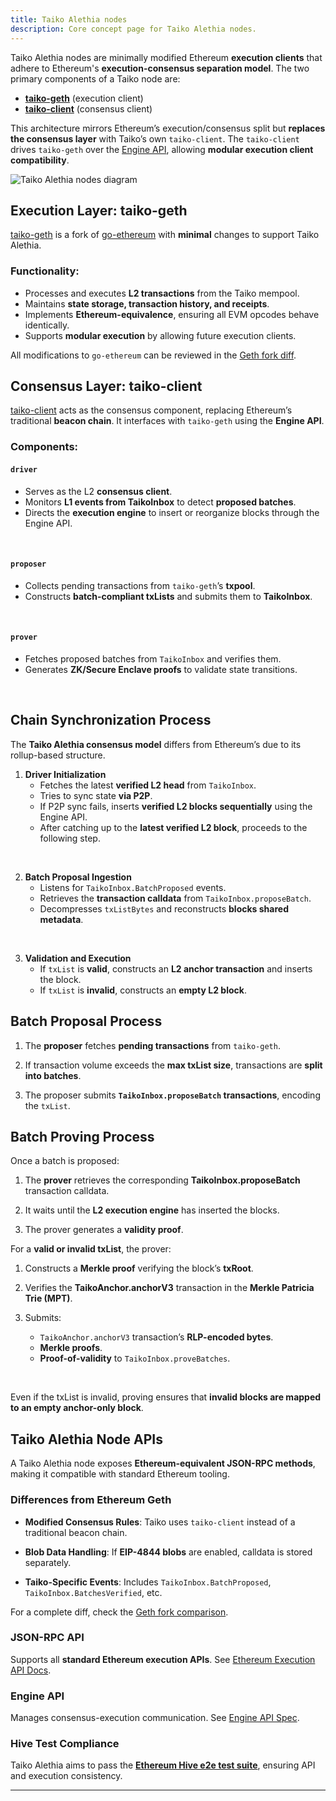 ```yaml
---
title: Taiko Alethia nodes
description: Core concept page for Taiko Alethia nodes.
---
```


Taiko Alethia nodes are minimally modified Ethereum **execution clients** that adhere to Ethereum's **execution-consensus separation model**. The two primary components of a Taiko node are:

- **[taiko-geth](https://github.com/taikoxyz/taiko-geth)** (execution client)
- **[taiko-client](https://github.com/taikoxyz/taiko-client)** (consensus client)

This architecture mirrors Ethereum’s execution/consensus split but **replaces the consensus layer** with Taiko’s own `taiko-client`. The `taiko-client` drives `taiko-geth` over the [Engine API](https://github.com/ethereum/execution-apis/tree/main/src/engine), allowing **modular execution client compatibility**.

![Taiko Alethia nodes diagram](~/assets/content/docs/taiko-alethia-protocol/taiko-nodes.png)

## Execution Layer: taiko-geth

[taiko-geth](https://github.com/taikoxyz/taiko-geth) is a fork of [go-ethereum](https://github.com/ethereum/go-ethereum) with **minimal** changes to support Taiko Alethia.

### Functionality:

- Processes and executes **L2 transactions** from the Taiko mempool.
- Maintains **state storage, transaction history, and receipts**.
- Implements **Ethereum-equivalence**, ensuring all EVM opcodes behave identically.
- Supports **modular execution** by allowing future execution clients.

All modifications to `go-ethereum` can be reviewed in the [Geth fork diff](https://geth.taiko.xyz).

## Consensus Layer: taiko-client

[taiko-client](https://github.com/taikoxyz/taiko-mono/tree/main/packages/taiko-client) acts as the consensus component, replacing Ethereum’s traditional **beacon chain**. It interfaces with `taiko-geth` using the **Engine API**.

### Components:

#### `driver`

- Serves as the L2 **consensus client**.
- Monitors **L1 events from TaikoInbox** to detect **proposed batches**.
- Directs the **execution engine** to insert or reorganize blocks through the Engine API.

<br/>

#### `proposer`

- Collects pending transactions from `taiko-geth`’s **txpool**.
- Constructs **batch-compliant txLists** and submits them to **TaikoInbox**.

<br/>

#### `prover`

- Fetches proposed batches from `TaikoInbox` and verifies them.
- Generates **ZK/Secure Enclave proofs** to validate state transitions.

<br/>

## Chain Synchronization Process

The **Taiko Alethia consensus model** differs from Ethereum’s due to its rollup-based structure.

1. **Driver Initialization**
   - Fetches the latest **verified L2 head** from `TaikoInbox`.
   - Tries to sync state **via P2P**.
   - If P2P sync fails, inserts **verified L2 blocks sequentially** using the Engine API.
   - After catching up to the **latest verified L2 block**, proceeds to the following step.

<br/>

2. **Batch Proposal Ingestion**
   - Listens for `TaikoInbox.BatchProposed` events.
   - Retrieves the **transaction calldata** from `TaikoInbox.proposeBatch`.
   - Decompresses `txListBytes` and reconstructs **blocks shared metadata**.

<br/>

3. **Validation and Execution**
   - If `txList` is **valid**, constructs an **L2 anchor transaction** and inserts the block.
   - If `txList` is **invalid**, constructs an **empty L2 block**.

## Batch Proposal Process

1. The **proposer** fetches **pending transactions** from `taiko-geth`.

2. If transaction volume exceeds the **max txList size**, transactions are **split into batches**.

3. The proposer submits **`TaikoInbox.proposeBatch` transactions**, encoding the `txList`.

## Batch Proving Process

Once a batch is proposed:

1. The **prover** retrieves the corresponding **TaikoInbox.proposeBatch** transaction calldata.

2. It waits until the **L2 execution engine** has inserted the blocks.

3. The prover generates a **validity proof**.

For a **valid or invalid txList**, the prover:

1. Constructs a **Merkle proof** verifying the block’s **txRoot**.

2. Verifies the **TaikoAnchor.anchorV3** transaction in the **Merkle Patricia Trie (MPT)**.

3. Submits:
   - `TaikoAnchor.anchorV3` transaction’s **RLP-encoded bytes**.
   - **Merkle proofs**.
   - **Proof-of-validity** to `TaikoInbox.proveBatches`.

<br/>

Even if the txList is invalid, proving ensures that **invalid blocks are mapped to an empty anchor-only block**.

## Taiko Alethia Node APIs

A Taiko Alethia node exposes **Ethereum-equivalent JSON-RPC methods**, making it compatible with standard Ethereum tooling.

### Differences from Ethereum Geth

- **Modified Consensus Rules**: Taiko uses `taiko-client` instead of a traditional beacon chain.

- **Blob Data Handling**: If **EIP-4844 blobs** are enabled, calldata is stored separately.

- **Taiko-Specific Events**: Includes `TaikoInbox.BatchProposed`, `TaikoInbox.BatchesVerified`, etc.

For a complete diff, check the [Geth fork comparison](https://geth.taiko.xyz).

### JSON-RPC API

Supports all **standard Ethereum execution APIs**. See [Ethereum Execution API Docs](https://ethereum.org/en/developers/docs/apis/json-rpc).

### Engine API

Manages consensus-execution communication. See [Engine API Spec](https://github.com/ethereum/execution-apis/blob/main/src/engine/common.md).

### Hive Test Compliance

Taiko Alethia aims to pass the **[Ethereum Hive e2e test suite](https://github.com/ethereum/hive)**, ensuring API and execution consistency.

---
